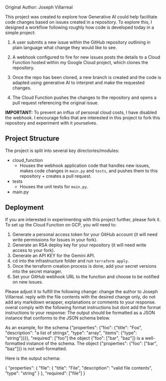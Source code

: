 Original Author: Joseph Villarreal

This project was created to explore how Generative AI could help facilitate code changes based on issues created in a repository. To explore this, I designed a workflow following roughly how code is developed today in a simple project:

1. A user submits a new issue within the GitHub repository outlining in plain language what change they would like to see.

2. A webhook configured to fire for new issues posts the details to a Cloud Function hosted within my Google Cloud project, which clones the repository.

3. Once the repo has been cloned, a new branch is created and the code is adapted using generative AI to interpret and make the requested changes.

4. The Cloud Function pushes the changes to the repository and opens a pull request referencing the original issue.

**IMPORTANT:** To prevent an influx of personal cloud costs, I have disabled the webhook. I encourage folks that are interested in this project to fork this repository and experiment with it yourselves.

## Project Structure

The project is split into several key directories/modules:

- cloud_function
  - Houses the webhook application code that handles new issues, makes code changes in `main.py` and `tests`, and pushes them to this repository + creates a pull request.
- tests
  - Houses the unit tests for `main.py`.
- main.py

## Deployment

If you are interested in experimenting with this project further, please fork it. To set up the Cloud Function on GCP, you will need to:

1. Generate a personal access token for your GitHub account (it will need write permissions for Issues in your fork).
2. Generate an RSA deploy key for your repository (it will need write access to your fork).
3. Generate an API KEY for the Gemini API.
4. cd into the infrastructure folder and run `terraform apply`.
5. Once the terraform creation process is done, add your secret versions into the secret manager.
6. Set your GitHub webhook URL to the function and choose to be notified on new issues.

Please adjust it to fulfill the following change:
change the author to Joseph Villarreal.
 reply with the file contents with the desired change only, do not add any markdown wrapper, explanations or comments to your response. overal comply with the following format instructions but dont add the format instructions to your response:
The output should be formatted as a JSON instance that conforms to the JSON schema below.

As an example, for the schema {"properties": {"foo": {"title": "Foo", "description": "a list of strings", "type": "array", "items": {"type": "string"}}}}, "required": ["foo"]
the object {"foo": ["bar", "baz"]} is a well-formatted instance of the schema. The object {"properties": {"foo": ["bar", "baz"]}} is not well-formatted.

Here is the output schema:

{
 "properties": {
  "file": {
   "title": "File",
   "description": "valid file contents",
   "type": "string"
  }
 },
 "required": ["file"]
}